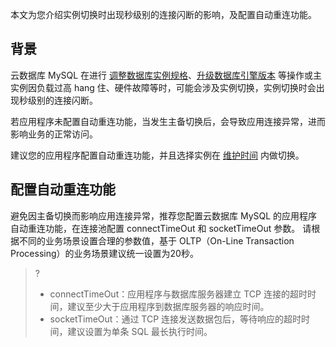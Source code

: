 本文为您介绍实例切换时出现秒级别的连接闪断的影响，及配置自动重连功能。
## 背景
云数据库 MySQL 在进行 [调整数据库实例规格](https://intl.cloud.tencent.com/document/product/236/19707)、[升级数据库引擎版本](https://intl.cloud.tencent.com/document/product/236/8126) 等操作或主实例因负载过高 hang 住、硬件故障等时，可能会涉及实例切换，实例切换时会出现秒级别的连接闪断。

若应用程序未配置自动重连功能，当发生主备切换后，会导致应用连接异常，进而影响业务的正常访问。

建议您的应用程序配置自动重连功能，并且选择实例在 [维护时间](https://intl.cloud.tencent.com/document/product/236/10929) 内做切换。


## 配置自动重连功能
避免因主备切换而影响应用连接异常，推荐您配置云数据库 MySQL 的应用程序自动重连功能，在连接池配置 connectTimeOut 和 socketTimeOut 参数。
请根据不同的业务场景设置合理的参数值，基于 OLTP（On-Line Transaction Processing）的业务场景建议统一设置为20秒。
>?
>- connectTimeOut：应用程序与数据库服务器建立 TCP 连接的超时时间，建议至少大于应用程序到数据库服务器的响应时间。
>- socketTimeOut：通过 TCP 连接发送数据包后，等待响应的超时时间，建议设置为单条 SQL 最长执行时间。

